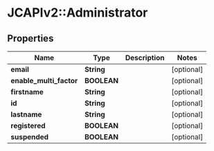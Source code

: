 # JCAPIv2::Administrator

## Properties
Name | Type | Description | Notes
------------ | ------------- | ------------- | -------------
**email** | **String** |  | [optional] 
**enable_multi_factor** | **BOOLEAN** |  | [optional] 
**firstname** | **String** |  | [optional] 
**id** | **String** |  | [optional] 
**lastname** | **String** |  | [optional] 
**registered** | **BOOLEAN** |  | [optional] 
**suspended** | **BOOLEAN** |  | [optional] 


